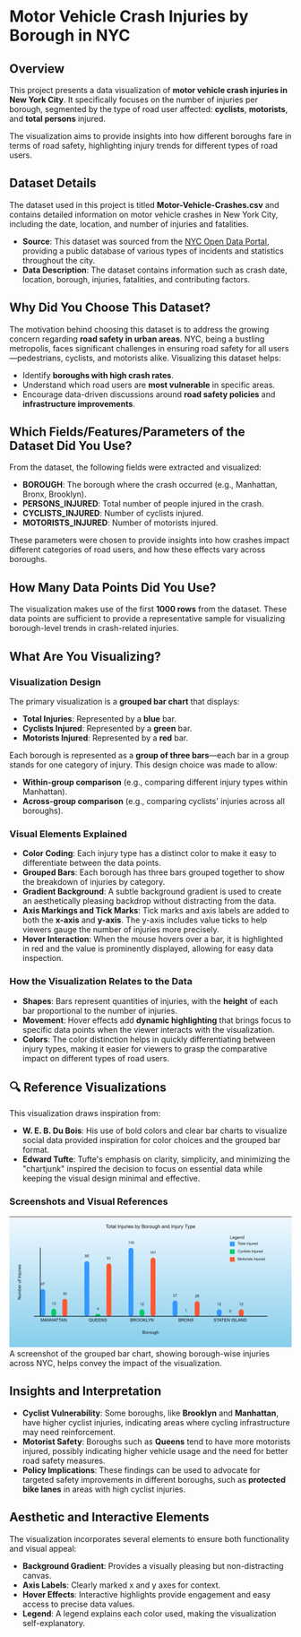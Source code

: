 # Motor Vehicle Crash Injuries by Borough in NYC

## Overview
This project presents a data visualization of **motor vehicle crash injuries in New York City**. It specifically focuses on the number of injuries per borough, segmented by the type of road user affected: **cyclists**, **motorists**, and **total persons** injured.

The visualization aims to provide insights into how different boroughs fare in terms of road safety, highlighting injury trends for different types of road users.

## Dataset Details
The dataset used in this project is titled **Motor-Vehicle-Crashes.csv** and contains detailed information on motor vehicle crashes in New York City, including the date, location, and number of injuries and fatalities.

- **Source**: This dataset was sourced from the [NYC Open Data Portal](https://data.cityofnewyork.us/), providing a public database of various types of incidents and statistics throughout the city.
- **Data Description**: The dataset contains information such as crash date, location, borough, injuries, fatalities, and contributing factors.

## Why Did You Choose This Dataset?
The motivation behind choosing this dataset is to address the growing concern regarding **road safety in urban areas**. NYC, being a bustling metropolis, faces significant challenges in ensuring road safety for all users—pedestrians, cyclists, and motorists alike. Visualizing this dataset helps:
- Identify **boroughs with high crash rates**.
- Understand which road users are **most vulnerable** in specific areas.
- Encourage data-driven discussions around **road safety policies** and **infrastructure improvements**.

## Which Fields/Features/Parameters of the Dataset Did You Use?
From the dataset, the following fields were extracted and visualized:
- **BOROUGH**: The borough where the crash occurred (e.g., Manhattan, Bronx, Brooklyn).
- **PERSONS_INJURED**: Total number of people injured in the crash.
- **CYCLISTS_INJURED**: Number of cyclists injured.
- **MOTORISTS_INJURED**: Number of motorists injured.

These parameters were chosen to provide insights into how crashes impact different categories of road users, and how these effects vary across boroughs.

## How Many Data Points Did You Use?
The visualization makes use of the first **1000 rows** from the dataset. These data points are sufficient to provide a representative sample for visualizing borough-level trends in crash-related injuries.

## What Are You Visualizing?
### Visualization Design
The primary visualization is a **grouped bar chart** that displays:
- **Total Injuries**: Represented by a **blue** bar.
- **Cyclists Injured**: Represented by a **green** bar.
- **Motorists Injured**: Represented by a **red** bar.

Each borough is represented as a **group of three bars**—each bar in a group stands for one category of injury. This design choice was made to allow:
- **Within-group comparison** (e.g., comparing different injury types within Manhattan).
- **Across-group comparison** (e.g., comparing cyclists' injuries across all boroughs).

### Visual Elements Explained
- **Color Coding**: Each injury type has a distinct color to make it easy to differentiate between the data points.
- **Grouped Bars**: Each borough has three bars grouped together to show the breakdown of injuries by category.
- **Gradient Background**: A subtle background gradient is used to create an aesthetically pleasing backdrop without distracting from the data.
- **Axis Markings and Tick Marks**: Tick marks and axis labels are added to both the **x-axis** and **y-axis**. The y-axis includes value ticks to help viewers gauge the number of injuries more precisely.
- **Hover Interaction**: When the mouse hovers over a bar, it is highlighted in red and the value is prominently displayed, allowing for easy data inspection.

### How the Visualization Relates to the Data
- **Shapes**: Bars represent quantities of injuries, with the **height** of each bar proportional to the number of injuries.
- **Movement**: Hover effects add **dynamic highlighting** that brings focus to specific data points when the viewer interacts with the visualization.
- **Colors**: The color distinction helps in quickly differentiating between injury types, making it easier for viewers to grasp the comparative impact on different types of road users.

## 🔍 Reference Visualizations
This visualization draws inspiration from:
- **W. E. B. Du Bois**: His use of bold colors and clear bar charts to visualize social data provided inspiration for color choices and the grouped bar format.
- **Edward Tufte**: Tufte's emphasis on clarity, simplicity, and minimizing the "chartjunk" inspired the decision to focus on essential data while keeping the visual design minimal and effective.

### Screenshots and Visual References
![Visual](Screenshot.png)  
A screenshot of the grouped bar chart, showing borough-wise injuries across NYC, helps convey the impact of the visualization.

## Insights and Interpretation
- **Cyclist Vulnerability**: Some boroughs, like **Brooklyn** and **Manhattan**, have higher cyclist injuries, indicating areas where cycling infrastructure may need reinforcement.
- **Motorist Safety**: Boroughs such as **Queens** tend to have more motorists injured, possibly indicating higher vehicle usage and the need for better road safety measures.
- **Policy Implications**: These findings can be used to advocate for targeted safety improvements in different boroughs, such as **protected bike lanes** in areas with high cyclist injuries.

## Aesthetic and Interactive Elements
The visualization incorporates several elements to ensure both functionality and visual appeal:
- **Background Gradient**: Provides a visually pleasing but non-distracting canvas.
- **Axis Labels**: Clearly marked x and y axes for context.
- **Hover Effects**: Interactive highlights provide engagement and easy access to precise data values.
- **Legend**: A legend explains each color used, making the visualization self-explanatory.
